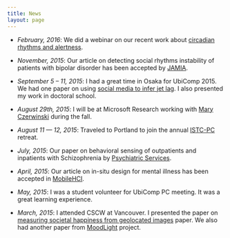 ```yaml
---
title: News
layout: page
---
```



* _February, 2016_: We did a webinar on our recent work about [circadian rhythms and alertness](http://hdexplore.calit2.net/webinar-21116/).
<!-- 2015
----
-->

* _November, 2015_: Our article on detecting social rhythms instability of patients with bipolar disorder has been accepted by [JAMIA](http://jamia.oxfordjournals.org/).

* _September 5 – 11, 2015_: I had a great time in Osaka for UbiComp 2015.  We had one paper on using [social media to infer jet lag](http://dl.acm.org/citation.cfm?id=2807522). I also presented my work in doctoral school.

* _August 29th, 2015_: I will be at Microsoft Research working with [Mary Czerwinski](http://research.microsoft.com/en-us/people/marycz/) during the fall.

* _August 11 — 12, 2015_: Traveled to Portland to join the annual [ISTC-PC](http://istc-pc.washington.edu/) retreat.

* _July, 2015_: Our paper on behavioral sensing of outpatients and inpatients with Schizophrenia by [Psychiatric Services](http://ps.psychiatryonline.org/doi/full/10.1176/appi.ps.201500130).

* _April, 2015_: Our article on in-situ design for mental illness has been accepted in [MobileHCI](http://dl.acm.org/citation.cfm?id=2785866).

* _May, 2015_: I was a student volunteer for UbiComp PC meeting. It was a great learning experience.

* _March, 2015_: I attended CSCW at Vancouver. I presented the paper on [measuring societal happiness from geolocated images](http://dl.acm.org/citation.cfm?id=2675186) paper. We also had another paper from [MoodLight](http://dl.acm.org/citation.cfm?id=2675191) project.


